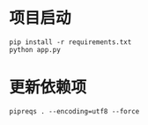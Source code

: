 # 项目启动
```
pip install -r requirements.txt
python app.py
```

# 更新依赖项
```
pipreqs . --encoding=utf8 --force
```
